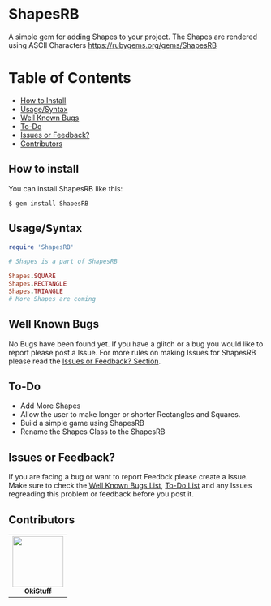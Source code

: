 # ShapesRB
A simple gem for adding Shapes to your project. The Shapes are rendered using ASCII Characters
https://rubygems.org/gems/ShapesRB

# Table of Contents
- [How to Install](https://github.com/OkiStuff/ShapesRB/blob/master/README.md#how-to-install)
- [Usage/Syntax](https://github.com/OkiStuff/ShapesRB/blob/master/README.md#usagesyntax)
- [Well Known Bugs](https://github.com/OkiStuff/ShapesRB/blob/master/README.md#well-known-bugs)
- [To-Do](https://github.com/OkiStuff/ShapesRB/blob/master/README.md#to-do)
- [Issues or Feedback?](https://github.com/OkiStuff/ShapesRB/blob/master/README.md#to-do)
- [Contributors](https://github.com/OkiStuff/ShapesRB/blob/master/README.md#contributors)

## How to install
You can install ShapesRB like this:
```
$ gem install ShapesRB
```
## Usage/Syntax
```ruby
require 'ShapesRB'

# Shapes is a part of ShapesRB

Shapes.SQUARE
Shapes.RECTANGLE
Shapes.TRIANGLE
# More Shapes are coming
```

## Well Known Bugs
No Bugs have been found yet. If you have a glitch or a bug you would like to report please post a Issue. For more rules on making Issues for ShapesRB please read the [Issues or Feedback? Section](https://github.com/OkiStuff/ShapesRB/blob/master/README.md#issues-or-feedback).

## To-Do
- Add More Shapes
- Allow the user to make longer or shorter Rectangles and Squares.
- Build a simple game using ShapesRB
- Rename the Shapes Class to the ShapesRB

## Issues or Feedback?

If you are facing a bug or want to report Feedbck please create a Issue. Make sure to check the [Well Known Bugs List](https://github.com/OkiStuff/ShapesRB/blob/master/README.md#well-known-bugs), [To-Do List](https://github.com/OkiStuff/ShapesRB/blob/master/README.md#to-do) and any Issues regreading this problem or feedback before you post it.

## Contributors

<table>
  <tr>
    <td align="center"><a href="https://github.com/OkiStuff"><img src="https://avatars2.githubusercontent.com/u/40648091?v=4" width="100px;" alt=""/><br /><sub><b>OkiStuff </b></sub></td>

  </tr>

</table>
